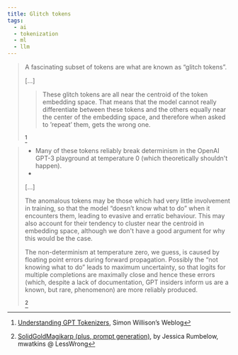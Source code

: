 ```yaml
---
title: Glitch tokens
tags:
  - ai
  - tokenization
  - ml
  - llm
---
```


> A fascinating subset of tokens are what are known as “glitch tokens”.
> 
> \[...]
> 
> > These glitch tokens are all near the centroid of the token embedding space. That means that the model cannot really differentiate between these tokens and the others equally near the center of the embedding space, and therefore when asked to ’repeat’ them, gets the wrong one.
> 
> [^1]

> - Many of these tokens reliably break determinism in the OpenAI GPT-3 playground at temperature 0 (which theoretically shouldn't happen).
> - 
> \[...]
> 
> The anomalous tokens may be those which had very little involvement in training, so that the model “doesn’t know what to do” when it encounters them, leading to evasive and erratic behaviour. This may also account for their tendency to cluster near the centroid in embedding space, although we don't have a good argument for why this would be the case.
> 
> The non-determinism at temperature zero, we guess, is caused by floating point errors during forward propagation. Possibly the “not knowing what to do” leads to maximum uncertainty, so that logits for multiple completions are maximally close and hence these errors (which, despite a lack of documentation, GPT insiders inform us are a known, but rare, phenomenon) are more reliably produced.
> 
> [^2]

[^1]: [Understanding GPT Tokenizers](https://simonwillison.net/2023/Jun/8/gpt-tokenizers/), Simon Willison’s Weblog
[^2]: [SolidGoldMagikarp (plus, prompt generation)](https://www.lesswrong.com/posts/aPeJE8bSo6rAFoLqg/solidgoldmagikarp-plus-prompt-generation), by Jessica Rumbelow, mwatkins @ LessWrong
